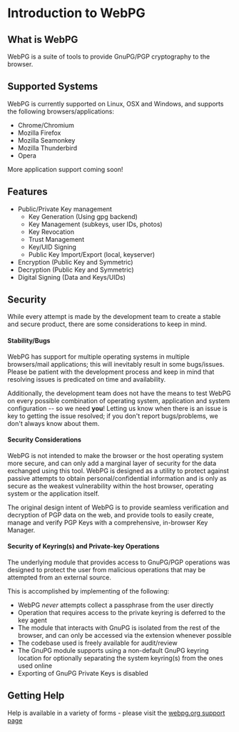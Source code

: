 # Introduction to WebPG

## What is WebPG

WebPG is a suite of tools to provide GnuPG/PGP cryptography to the browser.

## Supported Systems

WebPG is currently supported on Linux, OSX and Windows, and supports the following browsers/applications:

- Chrome/Chromium
- Mozilla Firefox
- Mozilla Seamonkey
- Mozilla Thunderbird
- Opera

More application support coming soon!

## Features

- Public/Private Key management
  - Key Generation (Using gpg backend)
  - Key Management (subkeys, user IDs, photos)
  - Key Revocation
  - Trust Management
  - Key/UID Signing
  - Public Key Import/Export (local, keyserver)
- Encryption (Public Key and Symmetric)
- Decryption (Public Key and Symmetric)
- Digital Signing (Data and Keys/UIDs)

## Security

While every attempt is made by the development team to create a stable and secure product, there are some considerations to keep in mind.

#### Stability/Bugs

WebPG has support for multiple operating systems in multiple browsers/mail applications; this will inevitably result in some bugs/issues.
Please be patient with the development process and keep in mind that resolving issues is predicated on time and availability.

Additionally, the development team does not have the means to test WebPG on every possible combination of operating system, application and system configuration -- so we need **you**! Letting us know when there is an issue is key to getting the issue resolved; if you don't report bugs/problems, we don't always know about them.

#### Security Considerations

WebPG is not intended to make the browser or the host operating system more secure, and can only add a marginal layer of security for the data exchanged using this tool. WebPG is designed as a utility to protect against passive attempts to obtain personal/confidential information and is only as secure as the weakest vulnerability within the host browser, operating system or the application itself.

The original design intent of WebPG is to provide seamless verification and decryption of PGP data on the web, and provide tools to easily create, manage and verify PGP Keys with a comprehensive, in-browser Key Manager.

#### Security of Keyring(s) and Private-key Operations

The underlying module that provides access to GnuPG/PGP operations was designed to protect the user from malicious operations that may be attempted from an external source.

This is accomplished by implementing of the following:

- WebPG *never* attempts collect a passphrase from the user directly
- Operation that requires access to the private keyring is deferred to the key agent
- The module that interacts with GnuPG is isolated from the rest of the browser, and can only be accessed via the extension whenever possible
- The codebase used is freely available for audit/review
- The GnuPG module supports using a non-default GnuPG keyring location for optionally separating the system keyring(s) from the ones used online
- Exporting of GnuPG Private Keys is disabled

## Getting Help

Help is available in a variety of forms - please visit the [webpg.org support page][1]

[1]: https://webpg.org/?view=support
